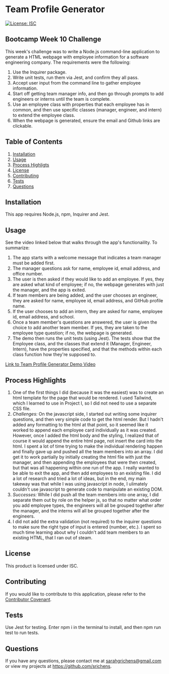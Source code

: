 # Team Profile Generator


[![License: ISC](https://img.shields.io/badge/License-ISC-blue.svg)](https://opensource.org/licenses/ISC)


## Bootcamp Week 10 Challenge
This week's challenge was to write a Node.js command-line application to generate a HTML webpage with employee information for a software engineering company. The requirements were the following:

1. Use the Inquirer package.
2. Write unit tests, run them via Jest, and confirm they all pass.
3. Accept user input from the command line to gather employee information.
4. Start off getting team manager info, and then go through prompts to add engineers or interns until the team is complete.
5. Use an employee class with properties that each employee has in common, and then use specific classes (manager, engineer, and intern) to extend the employee class.
6. When the webpage is generated, ensure the email and Github links are clickable.

## Table of Contents
1. [Installation](#installation)
2. [Usage](#usage)
3. [Process Highligts](#process-highlights)
4. [License](#license)
5. [Contributing](#contributing)
6. [Tests](#tests)
7. [Questions](#questions)

## Installation
This app requires Node.js, npm, Inquirer and Jest.

## Usage
See the video linked below that walks through the app's functionaility. To summarize:

1. The app starts with a welcome message that indicates a team manager must be added first.
2. The manager questions ask for name, employee id, email address, and office number.
3. The user is then asked if they would like to add an employee. If yes, they are asked what kind of employee; if no, the webpage generates with just the manager, and the app is exited.
4. If team members are being added, and the user chooses an engineer, they are asked for name, employee id, email address, and GitHub profile name.
5. If the user chooses to add an intern, they are asked for name, employee id, email address, and school.
6. Once a team member's questions are answered, the user is given the choice to add another team member. If yes, they are taken to the employee type question; if no, the webpage is generated.
7. The demo then runs the unit tests (using Jest). The tests show that the Employee class, and the classes that extend it (Manager, Engineer, Intern), have the properties specified, and that the methods within each class function how they're supposed to.

[Link to Team Profile Generator Demo Video](https://watch.screencastify.com/v/jnNQ8lVnp7A54nt7TnSU)

## Process Highlights
1. One of the first things I did (because it was the easiest) was to create an html template for the page that would be rendered. I used Tailwind, which I learned to use in Project I, so I did not need to use a separate CSS file. 
2. *Challenges:* On the javascript side, I started out writing some inquirer questions, and then very simple code to get the html render. But I hadn't added any formatting to the html at that point, so it seemed like it worked to append each employee card individually as it was created. However, once I added the html body and the styling, I realized that of course it would append the entire html page, not insert the card into the html. I spent a lot of time trying to make the individual rendering happen and finally gave up and pushed all the team members into an array. I did get it to work partially by initially creating the html file with just the manager, and then appending the employees that were then created, but that was all happening within one run of the app. I really wanted to be able to exit the app, and then add employees to an existing file. I did a lot of research and tried a lot of ideas, but in the end, my main takeway was that while I was using javascript in node, I ulimately couldn't use javascript to generate code to manipulate an existing DOM.
3. *Successes:* While I did push all the team members into one array, I did separate them out by role on the helper js, so that no matter what order you add employee types, the engineers will all be grouped together after the manager, and the interns will all be grouped together after the engineers.
4. I did not add the extra validation (not required) to the inquirer questions to make sure the right type of input is entered (number, etc.). I spent so much time learning about why I couldn't add team members to an existing HTML, that I ran out of steam.

## License
This product is licensed under ISC.

## Contributing
If you would like to contribute to this application, please refer to the [Contributor Covenant](https://www.contributor-covenant.org/).

## Tests
Use Jest for testing. Enter npm i in the terminal to install, and then npm run test to run tests.

## Questions
If you have any questions, please contact me at sarahgrichens@gmail.com or view my projects at https://github.com/srichens.